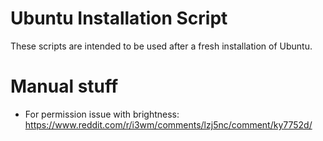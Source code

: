 # Ubuntu Installation Script
These scripts are intended to be used after a fresh installation of Ubuntu.

# Manual stuff
- For permission issue with brightness: https://www.reddit.com/r/i3wm/comments/lzj5nc/comment/ky7752d/
